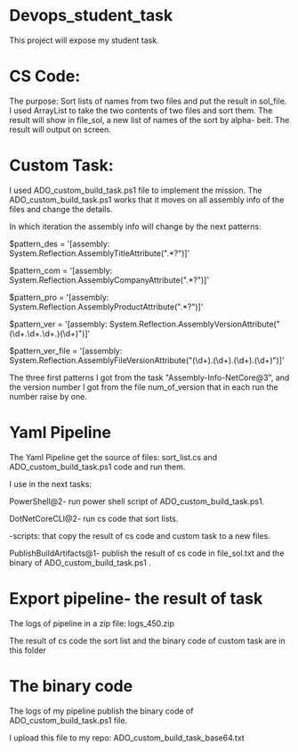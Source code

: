 # Devops_student_task

This project will expose my student task.


# CS Code:

The purpose: Sort lists of names from two files and put the result in sol_file. I used ArrayList to take the two contents of two files and sort them. The result will show in file_sol, a new list of names of the sort by alpha- beit. The result will output on screen.


# Custom Task:

I used ADO_custom_build_task.ps1 file to implement the mission. The ADO_custom_build_task.ps1 works that it moves on all assembly info of the files and change the details. 

In which iteration the assembly info will change by the next patterns:

$pattern_des = '\[assembly: System\.Reflection\.AssemblyTitleAttribute\(".*?"\)\]'

$pattern_com = '\[assembly: System\.Reflection\.AssemblyCompanyAttribute\(".*?"\)\]'

$pattern_pro = '\[assembly: System\.Reflection\.AssemblyProductAttribute\(".*?"\)\]'

$pattern_ver = '\[assembly: System\.Reflection\.AssemblyVersionAttribute\("(\d+\.\d+\.\d+\.)(\d+)"\)\]'

$pattern_ver_file = '\[assembly: System\.Reflection\.AssemblyFileVersionAttribute\("(\d+)\.(\d+)\.(\d+)\.(\d+)"\)\]'

The three first patterns I got from the task "Assembly-Info-NetCore@3", and the version number I got from the file num_of_version that in each run the number raise by one.


# Yaml Pipeline

The Yaml Pipeline get the source of files: sort_list.cs and ADO_custom_build_task.ps1 code and run them.

I use in the next tasks:

PowerShell@2- run power shell script of ADO_custom_build_task.ps1.

DotNetCoreCLI@2- run cs code that sort lists.

-scripts: that copy the result of cs code and custom task to a new files.

PublishBuildArtifacts@1- publish the result of cs code in file_sol.txt and the binary of ADO_custom_build_task.ps1 .


# Export pipeline- the result of task

The logs of pipeline in a zip file: logs_450.zip

The result of cs code the sort list and the binary code of custom task are in this folder


# The binary code

The logs of my pipeline publish the binary code of ADO_custom_build_task.ps1 file.

I upload this file to my repo: ADO_custom_build_task_base64.txt
